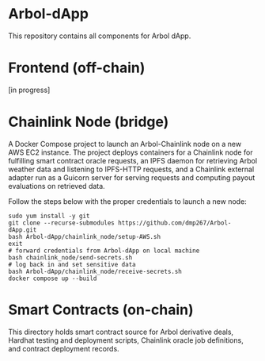 # Arbol-dApp

This repository contains all components for Arbol dApp.

# Frontend (off-chain)

[in progress]

# Chainlink Node (bridge)

A Docker Compose project to launch an Arbol-Chainlink node on a new AWS EC2 instance. The project deploys containers for
a Chainlink node for fulfilling smart contract oracle requests, an IPFS daemon for retrieving Arbol weather data and listening to IPFS-HTTP requests, and a Chainlink external adapter run as a Guicorn server for serving requests and computing payout evaluations on retrieved data.

Follow the steps below with the proper credentials to launch a new node:

```
sudo yum install -y git
git clone --recurse-submodules https://github.com/dmp267/Arbol-dApp.git
bash Arbol-dApp/chainlink_node/setup-AWS.sh
exit
# forward credentials from Arbol-dApp on local machine
bash chainlink_node/send-secrets.sh
# log back in and set sensitive data
bash Arbol-dApp/chainlink_node/receive-secrets.sh
docker compose up --build
```

# Smart Contracts (on-chain)

This directory holds smart contract source for Arbol derivative deals, Hardhat testing and deployment scripts, Chainlink oracle job definitions, and contract deployment records.